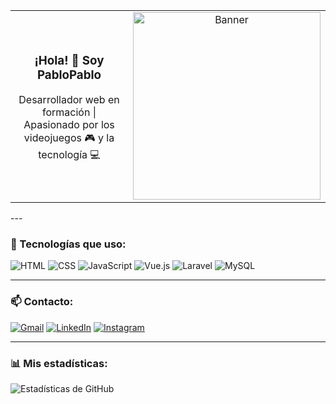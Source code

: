 <table>
  <tr>
    <td width="50%" valign="middle" align="center">

### ¡Hola! 👋 Soy PabloPablo

Desarrollador web en formación | Apasionado por los videojuegos 🎮 y la tecnología 💻

</td>
    <td width="50%" valign="middle" align="center">
      <img src="cuvo.gif" alt="Banner" width="300px" />
    </td>
</td>

  </tr>
</table>
---

### 🚀 Tecnologías que uso:

![HTML](https://img.shields.io/badge/HTML5-E34F26?style=for-the-badge&logo=html5&logoColor=white)
![CSS](https://img.shields.io/badge/CSS3-1572B6?style=for-the-badge&logo=css3&logoColor=white)
![JavaScript](https://img.shields.io/badge/JavaScript-F7DF1E?style=for-the-badge&logo=javascript&logoColor=black)
![Vue.js](https://img.shields.io/badge/Vue.js-35495E?style=for-the-badge&logo=vue.js&logoColor=4FC08D)
![Laravel](https://img.shields.io/badge/Laravel-F05340?style=for-the-badge&logo=laravel&logoColor=white)
![MySQL](https://img.shields.io/badge/MySQL-00000F?style=for-the-badge&logo=mysql&logoColor=white)

---

### 📫 Contacto:

[![Gmail](https://img.shields.io/badge/Gmail-D14836?style=for-the-badge&logo=gmail&logoColor=white)](mailto:tuemail@gmail.com)
[![LinkedIn](https://img.shields.io/badge/LinkedIn-0077B5?style=for-the-badge&logo=linkedin&logoColor=white)](https://linkedin.com/in/tuusuario)
[![Instagram](https://img.shields.io/badge/Instagram-E4405F?style=for-the-badge&logo=instagram&logoColor=white)](https://instagram.com/tuusuario)

---

### 📊 Mis estadísticas:

![Estadísticas de GitHub](https://github-readme-stats.vercel.app/api?username=TU_USUARIO&show_icons=true&theme=tokyonight)

<!--
**LOSTYRL6/LOSTYRL6** is a ✨ _special_ ✨ repository because its `README.md` (this file) appears on your GitHub profile.

Here are some ideas to get you started:

- 🔭 I’m currently working on ...
- 🌱 I’m currently learning ...
- 👯 I’m looking to collaborate on ...
- 🤔 I’m looking for help with ...
- 💬 Ask me about ...
- 📫 How to reach me: ...
- 😄 Pronouns: ...
- ⚡ Fun fact: ...
-->
